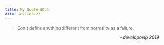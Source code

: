 ```yaml
---
title: My Quote NO.5
date: 2021-03-22
---
```


> Don't define anything different from normality as a failure.

<div style="text-align: right"> <i>- developomp 2019</i> </div>

